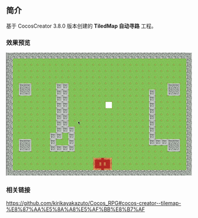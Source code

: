 ## 简介
基于 CocosCreator 3.8.0 版本创建的 **TiledMap 自动寻路** 工程。

### 效果预览
![image](../../../gif/202205/2022053001.gif)

### 相关链接
https://github.com/kirikayakazuto/Cocos_RPG#cocos-creator--tilemap-%E8%87%AA%E5%8A%A8%E5%AF%BB%E8%B7%AF